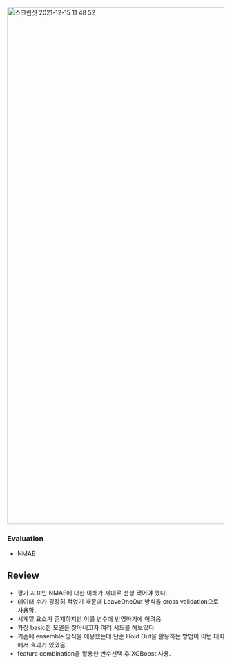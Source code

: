<img width="1195" alt="스크린샷 2021-12-15 11 48 52" src="https://user-images.githubusercontent.com/49870977/146113940-e710762b-93c4-4a12-9c8f-21c5166532ba.png">


### Evaluation
- NMAE


## Review
- 평가 지표인 NMAE에 대한 이해가 제대로 선행 됐어야 했다..
- 데이터 수가 굉장히 적었기 때문에 LeaveOneOut 방식을 cross validation으로 사용함.
- 시계열 요소가 존재하지만 이를 변수에 반영하기에 어려움.
- 가장 basic한 모델을 찾아내고자 여러 시도를 해보았다.
- 기존에 ensemble 방식을 애용했는데 단순 Hold Out을 활용하는 방법이 이번 대회에서 효과가 있었음.
- feature combination을 활용한 변수선택 후 XGBoost 사용.
